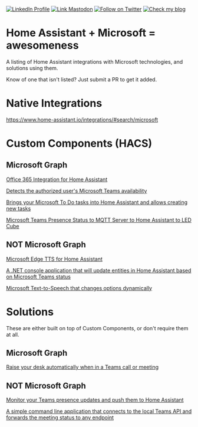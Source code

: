 [![LinkedIn Profile][badge_linkedin]][link_linkedin]
[![Link Mastodon][badge_mastodon]][link_mastodon]
[![Follow on Twitter][badge_twitter]][link_twitter]
[![Check my blog][badge_blog]][link_blog]

# Home Assistant + Microsoft = awesomeness
A listing of Home Assistant integrations with Microsoft technologies, and solutions using them.

Know of one that isn't listed? Just submit a PR to get it added.


# Native Integrations
https://www.home-assistant.io/integrations/#search/microsoft


# Custom Components (HACS)
## Microsoft Graph
[Office 365 Integration for Home Assistant](https://github.com/RogerSelwyn/O365-HomeAssistant)

[Detects the authorized user's Microsoft Teams availability](https://github.com/geoffreylagaisse/Hass-Microsoft-Graph)

[Brings your Microsoft To Do tasks into Home Assistant and allows creating new tasks](https://github.com/black-roland/homeassistant-microsoft-todo)

[Microsoft Teams Presence Status to MQTT Server to Home Assistant to LED Cube](https://github.com/ultrara1n/teams-presence-mqtt)



## NOT Microsoft Graph
[Microsoft Edge TTS for Home Assistant](https://github.com/hasscc/hass-edge-tts)

[A .NET console application that will update entities in Home Assistant based on Microsoft Teams status](https://github.com/pathartl/TeamsPresence)

[Microsoft Text-to-Speech that changes options dynamically](https://github.com/realthk/microsoft_tts)



# Solutions
These are either built on top of Custom Components, or don't require them at all.
## Microsoft Graph
[Raise your desk automatically when in a Teams call or meeting](https://github.com/loryanstrant/HA-ESPHome-TeamsDesk)



## NOT Microsoft Graph 
[Monitor your Teams presence updates and push them to Home Assistant](https://github.com/Rookeh/ha-teams-watcher)

[A simple command line application that connects to the local Teams API and forwards the meeting status to any endpoint](https://github.com/svrooij/teams-monitor)


[badge_blog]: https://img.shields.io/badge/www.loryanstrant.com-blue?style=for-the-badge
[badge_linkedin]: https://img.shields.io/badge/LinkedIn-loryanstrant-blue?style=for-the-badge&logo=linkedin
[badge_mastodon]: https://img.shields.io/mastodon/follow/109262349065015855?domain=https%3A%2F%2Fmastodon.online&label=%40loryanstrant%40mastodon.online&logo=mastodon&logoColor=white&style=for-the-badge
[badge_twitter]: https://img.shields.io/twitter/follow/loryanstrant?logo=twitter&style=for-the-badge
[link_blog]: https://www.loryanstrant.com
[link_linkedin]: https://www.linkedin.com/in/loryanstrant
[link_mastodon]: https://mastodon.online/@LoryanStrant
[link_twitter]: https://twitter.com/LoryanStrant
